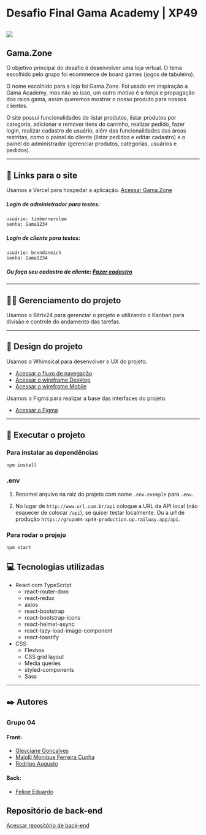 # Desafio Final Gama Academy | XP49

## <img src="./public/favicon.ico" />

## Gama.Zone

O objetivo principal do desafio é desenvolver uma loja virtual. O tema escolhido pelo grupo foi ecommerce de board games (jogos de tabuleiro).

O nome escolhido para a loja foi Gama.Zone. Foi usado em inspiração a Gama Academy, mas não só isso, um outro motivo é a força e propagação dos raios gama, assim queremos mostrar o nosso produto para nossos clientes.

O site possui funcionalidades de listar produtos, listar produtos por categoria, adicionar e remover itens do carrinho, realizar pedido, fazer login, realizar cadastro de usuário, além das funcionalidades das áreas restritas, como o painel do cliente (listar pedidos e editar cadastro) e o painel do administrador (gerenciar produtos, categorias, usuários e pedidos).

---

## 🔗 Links para o site

Usamos a Vercel para hospedar a aplicação.
[Acessar Gama.Zone](https://desafio-4-grupo-4-front-end-ecommerce.vercel.app/)

##### Login de administrador para testes:

```
usuário: timbernerslee
senha: Gama1234
```

##### Login de cliente para testes:

```
usuário: brendaneich
senha: Gama1234
```

##### Ou faça seu cadastro de cliente: [Fazer cadastro](https://desafio-4-grupo-4-front-end-ecommerce.vercel.app/cadastrar)

---

## 🧑‍💼 Gerenciamento do projeto

Usamos o Bitrix24 para gerenciar o projeto e utilizando o Kanban para divisão e controle do andamento das tarefas.

---

## 🎨 Design do projeto

Usamos o Whimsical para desenvolver o UX do projeto.

-   [Acessar o fluxo de navegação](https://whimsical.com/ecommerce-mvp-fluxograma-HMMCCwFWu4on99LPYTWbTV)
-   [Acessar o wireframe Desktop](https://whimsical.com/ecommerce-mvp-wireframe-desktop-Jow7HdTzsktBvEBo9QgL8L)
-   [Acessar o wireframe Mobile](https://whimsical.com/ecommerce-mvp-wireframe-mobile-EkNbw41cPAfg74Mw1a37Kc)

Usamos o Figma para realizar a base das interfaces do projeto.

-   [Acessar o Figma](https://www.figma.com/file/RZbNsB5gatY0ci6cQwHJxY/Gama-Zone?type=design&node-id=0%3A1&mode=design&t=nqHLDULYD5ydOva9-1)

---

## 📁 Executar o projeto

### Para instalar as dependências

```
npm install
```

### .env

1. Renomei arquivo na raiz do projeto com nome `.env.exemple` para `.env`.

2. No lugar de `http://www.url.com.br/api` coloque a URL da API local (não esquecer de colocar `/api`), se quiser testar localmente. Ou a url de produção `https://grupo04-xp49-production.up.railway.app/api`.

### Para rodar o projejo

```
npm start
```

## 💻 Tecnologias utilizadas

-   React com TypeScript
    -   react-router-dom
    -   react-redux
    -   axios
    -   react-bootstrap
    -   react-bootstrap-icons
    -   react-helmet-async
    -   react-lazy-load-image-component
    -   react-toastify
-   CSS
    -   Flexbox
    -   CSS grid layout
    -   Media queries
    -   styled-components
    -   Sass

---

## ✒️ Autores

### Grupo 04

#### Front:

-   [Gleyciane Gonçalves](https://github.com/GleycianeG)
-   [Majolli Monique Ferreira Cunha](https://github.com/MajolliCunha)
-   [Rodrigo Augusto](https://github.com/rodrigobruno/)

#### Back:

-   [Felipe Eduardo](https://github.com/FelipeFreitasDev/)

## Repositório de back-end

[Acessar repositório de back-end](https://github.com/FelipeFreitasDev/ecommerceapi)
